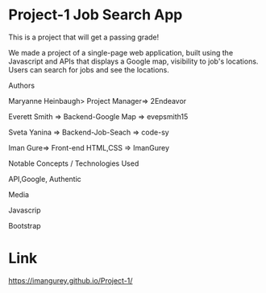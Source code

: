 # Project-1  Job Search App

This is a project that will get a passing grade!

We made a project of a single-page web application, built using the Javascript and APIs that displays a Google map, visibility to job's locations. Users can search for jobs and see the locations.



Authors

Maryanne Heinbaugh> Project Manager=> 2Endeavor

Everett Smith => Backend-Google Map => evepsmith15

Sveta Yanina => Backend-Job-Seach => code-sy

Iman Gure=> Front-end HTML,CSS =>  ImanGurey







Notable Concepts / Technologies Used

API,Google, Authentic

Media

Javascrip

Bootstrap



# Link

https://imangurey.github.io/Project-1/
